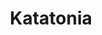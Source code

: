---
title: "Katatonia"
summary: "Katatonia is a Swedish heavy metal band formed in Stockholm in 1991 by Jonas Renkse and Anders Nyström. The band started as a studio-only project for the duo, as an outlet for the band's love of death metal. Increasing popularity led them to add more band members for live performances, though outside of the band's founders, the lineup was a constantly changing, revolving door of musicians throughout the 1990s, notably including Mikael Åkerfeldt of the band Opeth for a period. After two death/doom albums, Dance of December Souls and Brave Murder Day , problems with Renkse's vocal cords coupled with new musical influences led the band away from the screamed vocals of death metal to a more traditional, melodic form of heavy metal music.
The band released two more albums, Discouraged Ones and Tonight's Decision , before settling into a stable quintet lineup for all of the 2000s. The band released four more albums with said lineup: Last Fair Deal Gone Down , Viva Emptiness , The Great Cold Distance and Night Is the New Day , with the band slowly moving away from their metal sound while adding more progressive rock sounds to their work over time. While lineup changes started up again into the 2010s, Renkse and Nyström persisted, and the band continued on to release their ninth and tenth studio albums, Dead End Kings and The Fall of Hearts . After touring in support of the album through 2017, the band entered a hiatus at the beginning of 2018. The band returned from their hiatus in February 2019, with their eleventh studio album, City Burials , and twelfth studio album, Sky Void of Stars ."
slug: "katatonia"
image: "katatonia.jpg"
apple_music_artist_url: "https://music.apple.com/gb/artist/katatonia/73592787"
wikipedia_url: "https://en.wikipedia.org/wiki/Katatonia"
---